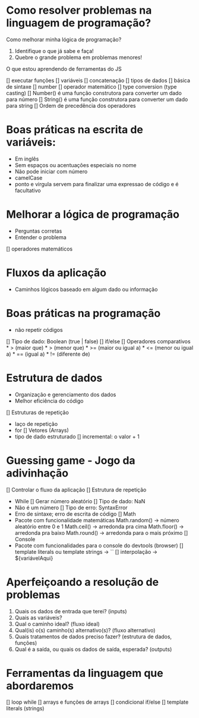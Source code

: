 # Como resolver problemas na linguagem de programação?
Como melhorar minha lógica de programação?

1. Identifique o que já sabe e faça!
2. Quebre o grande problema em problemas menores!

O que estou aprendendo de ferramentas do JS

[] executar funções
[] variáveis
[] concatenação
[] tipos de dados
[] básica de sintaxe
[] number
[] operador matemático
  [] type conversion (type casting)
  [] Number() é uma função construtora para converter um dado para número
  [] String() é uma função construtora para converter um dado para string
[] Ordem de precedência dos operadores

# Boas práticas na escrita de variáveis:
- Em inglês
- Sem espaços ou acentuações especiais no nome
- Não pode iniciar com número 
- camelCase
- ponto e virgula servem para finalizar uma expressao de código e é facultativo

# Melhorar a lógica de programação

- Perguntas corretas
- Entender o problema

[] operadores matemáticos

# Fluxos da aplicação

- Caminhos lógicos baseado em algum dado ou informação

# Boas práticas na programação

- não repetir códigos

[] Tipo de dado: Boolean (true | false)
[] if/else
[] Operadores comparativos
    * > (maior que)
    * > (menor que)
    * >= (maior ou igual a)
    * <= (menor ou igual a)
    * == (igual a)
    * != (diferente de)

# Estrutura de dados

- Organização e gerenciamento dos dados
- Melhor eficiência do código

[] Estruturas de repetição
  - laço de repetição
  - for
[] Vetores (Arrays)
  - tipo de dado estruturado
[] incremental: o valor + 1

# Guessing game - Jogo da adivinhação
[] Controlar o fluxo da aplicação
[] Estrutura de repetição
  - While
[] Gerar número aleatório
[] Tipo de dado: NaN
  - Não é um número
[] Tipo de erro: SyntaxError
  - Erro de sintaxe; erro de escrita de código
[] Math
  - Pacote com funcionalidade matemáticas
  Math.random() -> número aleatório entre 0 e 1
  Math.ceil() -> arredonda pra cima
  Math.floor() -> arredonda pra baixo
  Math.round() -> arredonda para o mais próximo
[] Console
  - Pacote com funcionalidades para o console do devtools (browser)
[] template literals ou template strings -> ``
[] interpolação -> ${variávelAqui}

# Aperfeiçoando a resolução de problemas

1. Quais os dados de entrada que terei? (inputs)
2. Quais as variáveis?
3. Qual o caminho ideal? (fluxo ideal)
4. Qual(is) o(s) caminho(s) alternativo(s)? (fluxo alternativo)
5. Quais tratamentos de dados preciso fazer? (estrutura de dados, funções)
6. Qual é a saída, ou quais os dados de saída, esperada? (outputs)

# Ferramentas da linguagem que abordaremos
[] loop while
[] arrays e funções de arrays
[] condicional if/else
[] template literals (strings)